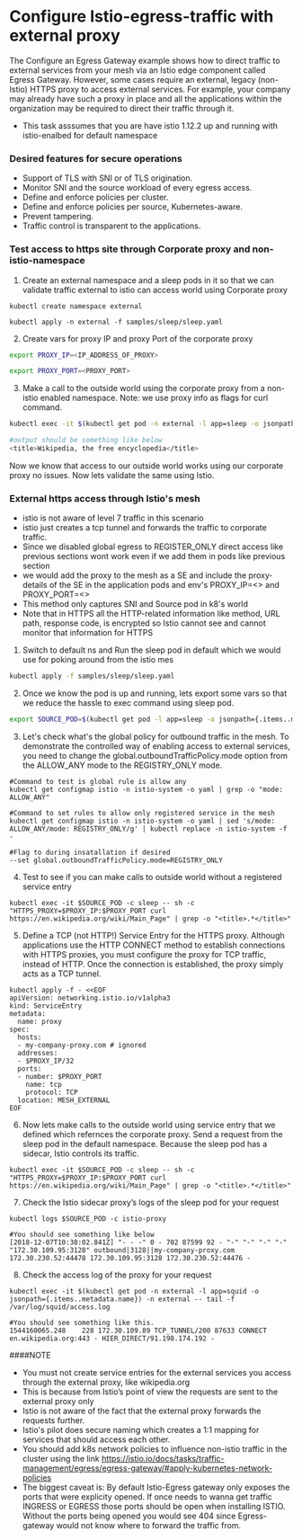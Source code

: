 # Configure Istio-egress-traffic with external proxy 

The Configure an Egress Gateway example shows how to direct traffic to external services from your mesh via an Istio edge component called Egress Gateway. However, some cases require an external, legacy (non-Istio) HTTPS proxy to access external services. For example, your company may already have such a proxy in place and all the applications within the organization may be required to direct their traffic through it.

- This task asssumes that you are have istio 1.12.2 up and running with istio-enalbed for default namespace



### Desired features for secure operations 
- Support of TLS with SNI or of TLS origination.
- Monitor SNI and the source workload of every egress access.
- Define and enforce policies per cluster.
- Define and enforce policies per source, Kubernetes-aware.
- Prevent tampering.
- Traffic control is transparent to the applications.

### Test access to https site through Corporate proxy and non-istio-namespace
1. Create an external namespace and a sleep pods in it so that we can validate traffic external to istio can access world using Corporate proxy  
```
kubectl create namespace external

kubectl apply -n external -f samples/sleep/sleep.yaml

```

2. Create vars for proxy IP and proxy Port of the corporate proxy
```bash
export PROXY_IP=<IP_ADDRESS_OF_PROXY>

export PROXY_PORT=<PROXY_PORT>
```

3. Make a call to the outside world using the corporate proxy from a non-istio enabled namespace.
Note: we use proxy info as flags for curl command.
```bash
kubectl exec -it $(kubectl get pod -n external -l app=sleep -o jsonpath={.items..metadata.name}) -n external -- sh -c "HTTPS_PROXY=$PROXY_IP:$PROXY_PORT curl https://en.wikipedia.org/wiki/Main_Page" | grep -o "<title>.*</title>"

#output should be something like below
<title>Wikipedia, the free encyclopedia</title>

```
Now we know that access to our outside world works using our corporate proxy no issues. Now lets validate the same using Istio. 

### External https access through Istio's mesh 

- istio is not aware of level 7 traffic in this scenario 
- istio just creates a tcp tunnel and forwards the traffic to corporate traffic.
- Since we disabled global egress to REGISTER_ONLY direct access like previous sections wont work even if we add them in pods like previous section
- we would add the proxy to the mesh as a SE and include the proxy-details of the SE in the application pods and env's PROXY_IP=<> and PROXY_PORT=<>
- This method only captures SNI and Source pod in k8's world
- Note that in HTTPS all the HTTP-related information like method, URL path, response code, is encrypted so Istio cannot see and cannot monitor that information for HTTPS

1. Switch to default ns and Run the sleep pod in default which we would use for poking around from the istio mes
```bash
kubectl apply -f samples/sleep/sleep.yaml
```

2. Once we know the pod is up and running, lets export some vars so that we reduce the hassle to exec command using sleep pod.
```bash
export SOURCE_POD=$(kubectl get pod -l app=sleep -o jsonpath={.items..metadata.name})

```

3. Let's check what's the global policy for outbound traffic in the mesh.
To demonstrate the controlled way of enabling access to external services, you need to change the global.outboundTrafficPolicy.mode option from the ALLOW_ANY mode to the REGISTRY_ONLY mode.
```
#Command to test is global rule is allow any 
kubectl get configmap istio -n istio-system -o yaml | grep -o "mode: ALLOW_ANY"

#Command to set rules to allow only registered service in the mesh 
kubectl get configmap istio -n istio-system -o yaml | sed 's/mode: ALLOW_ANY/mode: REGISTRY_ONLY/g' | kubectl replace -n istio-system -f -

#Flag to during insatallation if desired
--set global.outboundTrafficPolicy.mode=REGISTRY_ONLY
```
4. Test to see if you can make calls to outside world without a registered service entry 
```
kubectl exec -it $SOURCE_POD -c sleep -- sh -c "HTTPS_PROXY=$PROXY_IP:$PROXY_PORT curl https://en.wikipedia.org/wiki/Main_Page" | grep -o "<title>.*</title>"
```

5. Define a TCP (not HTTP!) Service Entry for the HTTPS proxy. Although applications use the HTTP CONNECT method to establish connections with HTTPS proxies, you must configure the proxy for TCP traffic, instead of HTTP. Once the connection is established, the proxy simply acts as a TCP tunnel.
```
kubectl apply -f - <<EOF
apiVersion: networking.istio.io/v1alpha3
kind: ServiceEntry
metadata:
  name: proxy
spec:
  hosts:
  - my-company-proxy.com # ignored
  addresses:
  - $PROXY_IP/32
  ports:
  - number: $PROXY_PORT
    name: tcp
    protocol: TCP
  location: MESH_EXTERNAL
EOF
```
6. Now lets make calls to the outside world using service entry that we defined which refernces the corporate proxy. Send a request from the sleep pod in the default namespace. Because the sleep pod has a sidecar, Istio controls its traffic.
```
kubectl exec -it $SOURCE_POD -c sleep -- sh -c "HTTPS_PROXY=$PROXY_IP:$PROXY_PORT curl https://en.wikipedia.org/wiki/Main_Page" | grep -o "<title>.*</title>"
```
7. Check the Istio sidecar proxy’s logs of the sleep pod for your request
```
kubectl logs $SOURCE_POD -c istio-proxy

#You should see something like below
[2018-12-07T10:38:02.841Z] "- - -" 0 - 702 87599 92 - "-" "-" "-" "-" "172.30.109.95:3128" outbound|3128||my-company-proxy.com 172.30.230.52:44478 172.30.109.95:3128 172.30.230.52:44476 -
```

8. Check the access log of the proxy for your request
```
kubectl exec -it $(kubectl get pod -n external -l app=squid -o jsonpath={.items..metadata.name}) -n external -- tail -f /var/log/squid/access.log

#You should see something like this. 
1544160065.248    228 172.30.109.89 TCP_TUNNEL/200 87633 CONNECT en.wikipedia.org:443 - HIER_DIRECT/91.198.174.192 -
```
####NOTE
- You must not create service entries for the external services you access through the external proxy, like wikipedia.org
- This is because from Istio’s point of view the requests are sent to the external proxy only
- Istio is not aware of the fact that the external proxy forwards the requests further.
- Istio's pilot does secure naming which creates a 1:1 mapping for services that should access each other. 
- You should add k8s network policies to influence non-istio traffic in the cluster using the link https://istio.io/docs/tasks/traffic-management/egress/egress-gateway/#apply-kubernetes-network-policies
- The biggest caveat is: By default Istio-Egress gateway only exposes the ports that were explicity opened. If once needs to wanna get traffic INGRESS or EGRESS those ports should be open when installing ISTIO. Without the ports being opened you would see 404 since Egress-gateway would not know where to forward the traffic from. 

